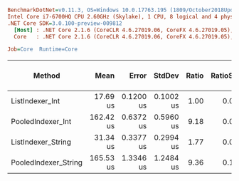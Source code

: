 ``` ini

BenchmarkDotNet=v0.11.3, OS=Windows 10.0.17763.195 (1809/October2018Update/Redstone5)
Intel Core i7-6700HQ CPU 2.60GHz (Skylake), 1 CPU, 8 logical and 4 physical cores
.NET Core SDK=3.0.100-preview-009812
  [Host] : .NET Core 2.1.6 (CoreCLR 4.6.27019.06, CoreFX 4.6.27019.05), 64bit RyuJIT
  Core   : .NET Core 2.1.6 (CoreCLR 4.6.27019.06, CoreFX 4.6.27019.05), 64bit RyuJIT

Job=Core  Runtime=Core  

```
|               Method |      Mean |     Error |    StdDev | Ratio | RatioSD | Gen 0/1k Op | Gen 1/1k Op | Gen 2/1k Op | Allocated Memory/Op |
|--------------------- |----------:|----------:|----------:|------:|--------:|------------:|------------:|------------:|--------------------:|
|      ListIndexer_Int |  17.69 us | 0.1200 us | 0.1002 us |  1.00 |    0.00 |           - |           - |           - |                   - |
|    PooledIndexer_Int | 162.42 us | 0.6372 us | 0.5960 us |  9.18 |    0.05 |           - |           - |           - |                   - |
|   ListIndexer_String |  31.34 us | 0.3377 us | 0.2994 us |  1.77 |    0.02 |           - |           - |           - |                   - |
| PooledIndexer_String | 165.53 us | 1.3346 us | 1.2484 us |  9.36 |    0.11 |           - |           - |           - |                   - |
